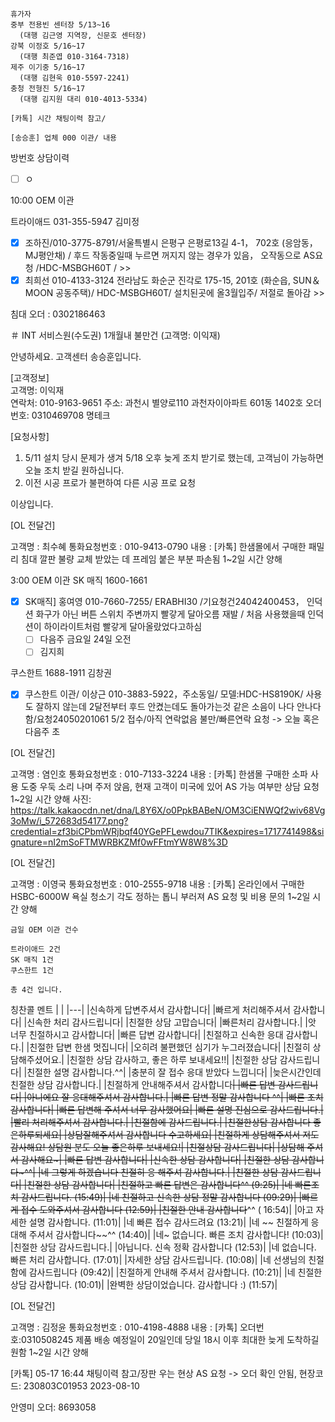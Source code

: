 ```
휴가자
중부 전용빈 센터장 5/13~16 
  (대행 김근영 지역장, 신문호 센터장)
강북 이정호 5/16~17 
  (대행 최준엽 010-3164-7318)
제주 이기중 5/16~17 
  (대행 김현욱 010-5597-2241)
충청 전형진 5/16~17 
  (대행 김지원 대리 010-4013-5334)
```

```
[카톡] 시간 채팅이력 참고/
```

```
[송승훈] 업체 000 이관/ 내용
```

방번호 상담이력
- [ ] ㅇ

10:00 OEM 이관

트라이애드 031-355-5947 김미정
- [x] 조하진/010-3775-8791/서울특별시 은평구 은평로13길 4-1， 702호  (응암동， MJ평안채) / 후드 작동중일때 누르면 꺼지지 않는 경우가 있음， 오작동으로 AS요청 /HDC-MSBGH60T / >>
- [x] 최희선 010-4133-3124 전라남도 화순군 진각로 175-15,  201호  (화순읍, SUN＆MOON 공동주택)/ HDC-MSBGH60T/ 설치된곳에 올3월입주/ 저절로 돌아감 >>

침대 오더 : 0302186463

＃ INT 서비스원(수도권) 1개월내 불만건 (고객명: 이익재)

안녕하세요. 고객센터 송승훈입니다.  
  
[고객정보]  
고객명: 이익재  
연락처: 010-9163-9651
주소: 과천시 별양로110 과천자이아파트 601동 1402호
오더번호: 0310469708 명테크  

[요청사항]
1. 5/11 설치 당시 문제가 생겨 5/18 오후 늦게 조치 받기로 했는데, 고객님이 가능하면 오늘 조치 받길 원하십니다.
2. 이전 시공 프로가 불편하여 다른 시공 프로 요청

이상입니다.


[OL 전달건]

고객명 : 최수혜
통화요청번호 : 010-9413-0790
내용 : [카톡] 한샘몰에서 구매한 패밀리 침대 깔판 불량 교체 받았는 데 프레임 붙은 부분 파손됨
1~2일 시간 양해


3:00 OEM 이관
SK 매직 1600-1661 
- [x] SK매직] 홍여영 010-7660-7255/ ERABHI30  /기요청건24042400453， 인덕션 화구가 아닌 버튼 스위치 주변까지 빨갛게 달아오름 재발 / 처음 사용했을때 인덕션이 하이라이트처럼 빨갛게 달아올랐었다고하심
  - [ ] 다음주 금요일 24일 오전
  - [ ] 김지희

쿠스한트 1688-1911 김창권
- [x] 쿠스한트 이관/ 이상근 010-3883-5922，주소동일/ 모델:HDC-HS8190K/ 사용도 잘하지 않는데 2달전부터 후드 안켰는데도 돌아가는것 같은 소음이 나다 안나다 함/요청24050201061 5/2 접수/아직 연락없음 불만/빠른연락 요청 -> 오늘 혹은 다음주 초


[OL 전달건]

고객명 : 염인호
통화요청번호 : 010-7133-3224
내용 : [카톡] 한샘몰 구매한 소파 사용 도중 우둑 소리 나며 주저 앉음, 현재 고객이 미국에 있어 AS 가능 여부만 상담 요청
1~2일 시간 양해
사진: https://talk.kakaocdn.net/dna/L8Y6X/o0PpkBABeN/OM3CiENWQf2wiv68Vg3oMw/i_572683d54177.png?credential=zf3biCPbmWRjbqf40YGePFLewdou7TIK&expires=1717741498&signature=nI2mSoFTMWRBKZMf0wFFtmYW8W8%3D


[OL 전달건]

고객명 : 이영국
통화요청번호 : 010-2555-9718
내용 : [카톡] 온라인에서 구매한 HSBC-6000W 욕실 청소기 각도 정하는 톱니 부러져 AS 요청 및 비용 문의
1~2일 시간 양해


```
금일 OEM 이관 건수

트라이애드 2건
SK 매직 1건
쿠스한트 1건

총 4건 입니다.
```

칭찬콜 멘트
|   |
|---|
|신속하게 답변주셔서 감사합니다|
|빠르게 처리해주셔서 감사합니다|
|신속한 처리 감사드립니다|
|친절한 상담 고맙습니다|
|빠른처리 감사합니다.|
|앗 너무 친절하시고 감사합니다|
|빠른 답변 감사합니다|
|친절하고 신속한 응대 감사합니다.|
|친절한 답변 한샘 멋집니다|
|오히려 불편했던 심기가 누그러졌습니다|
|친절히 상담해주셨어요.|
|친절한 상담 감사하고, 좋은 하루 보내세요!!|
|친절한 상담 감사드립니다|
|친절한 설명 감사합니다.^^|
|충분히 잘 접수 응대 받았다 느낍니다|
|늦은시간인데 친절한 상담 감사합니다.|
|친절하게 안내해주셔서 감사합니다~~|
|빠른 답변 감사드립니다|
|아니에요 잘 응대해주셔서 감사합니다.|
|빠른 답변 정말 감사합니다 ^^|
|빠른 조치 감사합니다|
|빠른 답변해 주셔서 너무 감사했어요|
|빠른 설명 진심으로 감사드립니다.|
|빨리 처리해주셔서 감사합니다.|
|친절함에 감사드립니다.|
|친절한상담 감사합니다 좋은하루되세요|
|상담잘해주셔서 감사합니다 수고하세요|
|친절하게 상담해주셔서 저도 감사해요! 상담원 분도 오늘 좋은하루 보내세요!|
|친절상담 감사드립니다|
|상담해 주셔서 감사해요~|
|빠른 답변 감사합니다|
|신속한 상담 감사합니다|
|친절한 상담 감사합니다~^^|
|네 그렇게 하겠습니다 친절히 응 해주셔 감사합니다.|
|친절한 상담 감사드립니다|
|친절한 상담 감사합니다|
|친절하고 빠른 답변은 감사합니다^^ (9:25)|
|네 빠른조치 감사드립니다. (15:49)|
|네 친절하고 신속한 상담 정말 감사합니다 (09:29)|
|빠르게 접수 도와주셔서 감사합니다 (12:59)|
|친절한 안내 감사합니다~~^^ ( 16:54)|
|아고 자세한 설명 감사합니다. (11:01)|
|네 빠른 접수 감사드려요 (13:21)|
|네 ~~ 친절하게 응대해 주셔서 감사합니다~~^^ (14:40)|
|네~ 없습니다. 빠른 조치 감사합니다! (10:03)|
|친절한 상담 감사드립니다.|
|아닙니다. 신속 정확 감사합니다 (12:53)|
|네 없습니다. 빠른 처리 감사합니다. (17:01)|
|자세한 상담 감사드립니다. (10:08)|
|네 선생님의 친절함에 감사드립니다 (09:42)|
|친절하게 안내해 주셔서 감사합니다. (10:21)|
|네 친절한 상담 감사합니다. (10:01)|
|완벽한 상담이었습니다. 감사합니다 :) (11:57)|


[OL 전달건]

고객명 : 김정윤
통화요청번호 : 010-4198-4888
내용 : [카톡] 오더번호:0310508245 제품 배송 예정일이 20일인데 당일 18시 이후 최대한 늦게 도착하길 원함
1~2일 시간 양해


[카톡]  05-17 16:44
채팅이력 참고/장판 우는 현상 AS 요청 -> 오더 확인 안됨, 현장코드: 230803C01953 2023-08-10

안영미 오더: 8693058